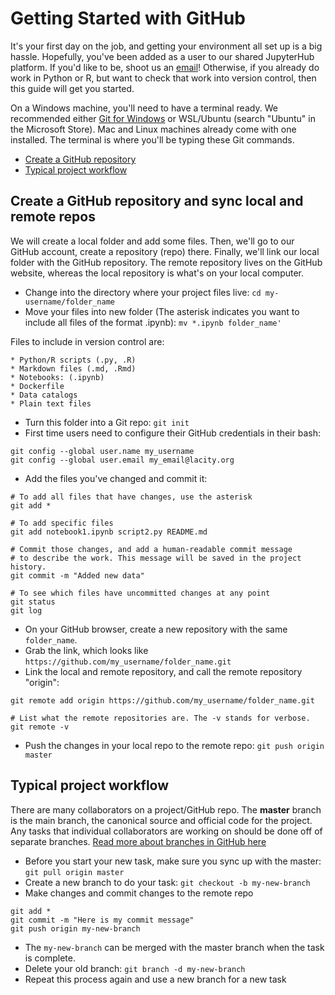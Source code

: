 # Getting Started with GitHub

It's your first day on the job, and getting your environment all set up is a big hassle. Hopefully, you've been added as a user to our shared JupyterHub platform. If you'd like to be, shoot us an [email](mailto:ITAData@lacity.org)! Otherwise, if you already do work in Python or R, but want to check that work into version control, then this guide will get you started.

On a Windows machine, you'll need to have a terminal ready. We recommended either [Git for Windows](https://git-scm.com/download/win) or WSL/Ubuntu (search "Ubuntu" in the Microsoft Store). Mac and Linux machines already come with one installed. The terminal is where you'll be typing these Git commands.

* [Create a GitHub repository](#create-a-github-repository-and-sync-local-and-remote-repos)
* [Typical project workflow](#typical-project-workflow)

## Create a GitHub repository and sync local and remote repos

We will create a local folder and add some files. Then, we'll go to our GitHub account, create a repository (repo) there. Finally, we'll link our local folder with the GitHub repository. The remote repository lives on the GitHub website, whereas the local repository is what's on your local computer.

* Change into the directory where your project files live: `cd my-username/folder_name`
* Move your files into new folder (The asterisk indicates you want to include all files of the format .ipynb):  `mv *.ipynb folder_name'`


Files to include in version control are:

    * Python/R scripts (.py, .R)
    * Markdown files (.md, .Rmd)
    * Notebooks: (.ipynb)
    * Dockerfile
    * Data catalogs
    * Plain text files
    

* Turn this folder into a Git repo: `git init`
* First time users need to configure their GitHub credentials in their bash:
    
```
git config --global user.name my_username
git config --global user.email my_email@lacity.org
```

* Add the files you've changed and commit it:
    
```
# To add all files that have changes, use the asterisk
git add *

# To add specific files
git add notebook1.ipynb script2.py README.md

# Commit those changes, and add a human-readable commit message
# to describe the work. This message will be saved in the project history.
git commit -m "Added new data"

# To see which files have uncommitted changes at any point
git status
git log
```

* On your GitHub browser, create a new repository with the same `folder_name`. 
* Grab the link, which looks like `https://github.com/my_username/folder_name.git`
* Link the local and remote repository, and call the remote repository "origin":

```
git remote add origin https://github.com/my_username/folder_name.git

# List what the remote repositories are. The -v stands for verbose.
git remote -v
```

* Push the changes in your local repo to the remote repo: `git push origin master`


## Typical project workflow
There are many collaborators on a project/GitHub repo. The **master** branch is the main branch, the canonical source and official code for the project. Any tasks that individual collaborators are working on should be done off of separate branches. [Read more about branches in GitHub here](https://thenewstack.io/dont-mess-with-the-master-working-with-branches-in-git-and-github/) 

* Before you start your new task, make sure you sync up with the master: `git pull origin master`
* Create a new branch to do your task: `git checkout -b my-new-branch`
* Make changes and commit changes to the remote repo
    
```
git add *
git commit -m "Here is my commit message"
git push origin my-new-branch
```

* The `my-new-branch` can be merged with the master branch when the task is complete.
* Delete your old branch: `git branch -d my-new-branch`
* Repeat this process again and use a new branch for a new task